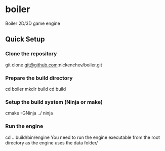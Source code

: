 # boiler
Boiler 2D/3D game engine

## Quick Setup
### Clone the repository
git clone git@github.com:nickenchev/boiler.git

### Prepare the build directory
cd boiler
mkdir build
cd build

### Setup the build system (Ninja or make)
cmake -GNinja ../
ninja

### Run the engine
cd ..
build/bin/engine
You need to run the engine executable from the root directory as the engine uses the data folder/

